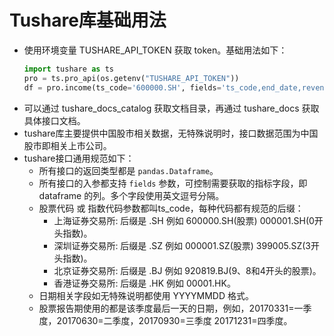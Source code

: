 # Tushare库基础用法

- 使用环境变量 TUSHARE_API_TOKEN 获取 token。基础用法如下：
    ```python
    import tushare as ts
    pro = ts.pro_api(os.getenv("TUSHARE_API_TOKEN"))
    df = pro.income(ts_code='600000.SH', fields='ts_code,end_date,revenue')
    ```
- 可以通过 tushare_docs_catalog 获取文档目录，再通过 tushare_docs 获取具体接口文档。
- tushare库主要提供中国股市相关数据，无特殊说明时，接口数据范围为中国股市即相关上市公司。
- tushare接口通用规范如下：
    - 所有接口的返回类型都是 `pandas.Dataframe`。
    - 所有接口的入参都支持 `fields` 参数，可控制需要获取的指标字段，即 dataframe 的列。多个字段使用英文逗号分隔。
    - 股票代码 或 指数代码参数都叫ts_code，每种代码都有规范的后缀：
        - 上海证券交易所: 后缀是 .SH 例如 600000.SH(股票) 000001.SH(0开头指数)。
        - 深圳证券交易所: 后缀是 .SZ 例如 000001.SZ(股票) 399005.SZ(3开头指数)。
        - 北京证券交易所: 后缀是 .BJ 例如 920819.BJ(9、8和4开头的股票)。
        - 香港证券交易所: 后缀是 .HK 例如 00001.HK。
    - 日期相关字段如无特殊说明都使用 YYYYMMDD 格式。
    - 股票报告期使用的都是该季度最后一天的日期，例如，20170331=一季度，20170630=二季度，20170930=三季度 20171231=四季度。